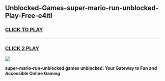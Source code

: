 
## Unblocked-Games-super-mario-run-unblocked-Play-Free-e4itl
<h3>
<a href="https://premium76.site?title=super-mario-run-unblocked&ref=24M">CLICK TO PLAY</a></h3>
<hr>

<h3>
<a href="https://premium76.site?title=super-mario-run-unblocked&ref=24M">CLICK 2 PLAY</a>
  
</h3>

<a href="https://premium76.site?title=super-mario-run-unblocked&ref=24M"><img src="https://clearcache.store/games.png"></a>


**super-mario-run-unblocked games unblocked: Your Gateway to Fun and Accessible Online Gaming**
